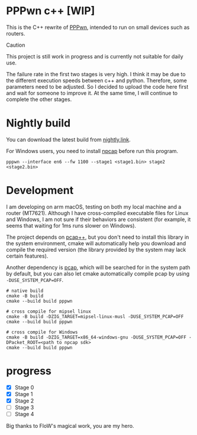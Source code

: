 # PPPwn c++ [WIP]

This is the C++ rewrite of [PPPwn](https://github.com/TheOfficialFloW/PPPwn), intended to run on small devices such as routers.

> [!CAUTION]
>
> This project is still work in progress and is currently not suitable for daily use.

The failure rate in the first two stages is very high. I think it may be due to the different execution speeds between c++ and python.
Therefore, some parameters need to be adjusted. So I decided to upload the code here first and wait for someone to improve it.
At the same time, I will continue to complete the other stages.

# Nightly build

You can download the latest build from [nightly.link](https://nightly.link/xfangfang/PPPwn_cpp/workflows/ci.yaml/main?status=completed).

For Windows users, you need to install [npcap](https://npcap.com) before run this program.

```shell
pppwn --interface en6 --fw 1100 --stage1 <stage1.bin> stage2 <stage2.bin>
```

# Development

I am developing on arm macOS, testing on both my local machine and a router (MT7621).
Although I have cross-compiled executable files for Linux and Windows, I am not sure if their behaviors are consistent
(for example, it seems that waiting for 1ms runs slower on Windows).

The project depends on [pcap++](https://github.com/seladb/PcapPlusPlus), but you don't need to install this library in the system environment, 
cmake will automatically help you download and compile the required version (the library provided by the system may lack certain features).

Another dependency is [pcap](https://github.com/the-tcpdump-group/libpcap), which will be searched for in the system path by default, 
but you can also let cmake automatically compile pcap by using `-DUSE_SYSTEM_PCAP=OFF`.

```shell
# native build
cmake -B build
cmake --build build pppwn

# cross compile for mipsel linux
cmake -B build -DZIG_TARGET=mipsel-linux-musl -DUSE_SYSTEM_PCAP=OFF
cmake --build build pppwn

# cross compile for Windows
cmake -B build -DZIG_TARGET=x86_64-windows-gnu -DUSE_SYSTEM_PCAP=OFF -DPacket_ROOT=<path to npcap sdk>
cmake --build build pppwn
```

# progress
- [x] Stage 0
- [x] Stage 1
- [x] Stage 2
- [ ] Stage 3
- [ ] Stage 4

Big thanks to FloW's magical work, you are my hero.


